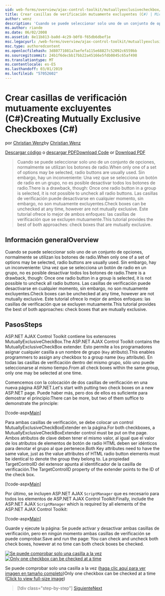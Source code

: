 ```yaml
---
uid: web-forms/overview/ajax-control-toolkit/mutuallyexclusivecheckbox/creating-mutually-exclusive-checkboxes-cs
title: Crear casillas de verificación mutuamente excluyentes (C#) | Microsoft Docs
author: wenz
description: 'Cuando se puede seleccionar solo uno de un conjunto de opciones, normalmente se utilizan los botones de radio. Sin embargo, hay un inconveniente: Una vez un botón de radio en un grupo se selecciona...'
ms.author: riande
ms.date: 06/02/2008
ms.assetid: 8e11b813-ba0d-4c29-b0f8-f65db6dbef1e
msc.legacyurl: /web-forms/overview/ajax-control-toolkit/mutuallyexclusivecheckbox/creating-mutually-exclusive-checkboxes-cs
msc.type: authoredcontent
ms.openlocfilehash: 3d80771081a7aefefa115e68827c52092c6559bb
ms.sourcegitcommit: 24b1f6decbb17bb22a45166e5fdb0845c65af498
ms.translationtype: MT
ms.contentlocale: es-ES
ms.lasthandoff: 03/01/2019
ms.locfileid: "57052602"
---
```

<a name="creating-mutually-exclusive-checkboxes-c"></a><span data-ttu-id="50a0c-104">Crear casillas de verificación mutuamente excluyentes (C#)</span><span class="sxs-lookup"><span data-stu-id="50a0c-104">Creating Mutually Exclusive Checkboxes (C#)</span></span>
====================
<span data-ttu-id="50a0c-105">por [Christian Wenz](https://github.com/wenz)</span><span class="sxs-lookup"><span data-stu-id="50a0c-105">by [Christian Wenz](https://github.com/wenz)</span></span>

<span data-ttu-id="50a0c-106">[Descargar código](http://download.microsoft.com/download/9/3/f/93f8daea-bebd-4821-833b-95205389c7d0/MutuallyExclusiveCheckBox0.cs.zip) o [descargar PDF](http://download.microsoft.com/download/b/6/a/b6ae89ee-df69-4c87-9bfb-ad1eb2b23373/mutuallyexclusivecheckbox0CS.pdf)</span><span class="sxs-lookup"><span data-stu-id="50a0c-106">[Download Code](http://download.microsoft.com/download/9/3/f/93f8daea-bebd-4821-833b-95205389c7d0/MutuallyExclusiveCheckBox0.cs.zip) or [Download PDF](http://download.microsoft.com/download/b/6/a/b6ae89ee-df69-4c87-9bfb-ad1eb2b23373/mutuallyexclusivecheckbox0CS.pdf)</span></span>

> <span data-ttu-id="50a0c-107">Cuando se puede seleccionar solo uno de un conjunto de opciones, normalmente se utilizan los botones de radio.</span><span class="sxs-lookup"><span data-stu-id="50a0c-107">When only one of a set of options may be selected, radio buttons are usually used.</span></span> <span data-ttu-id="50a0c-108">Sin embargo, hay un inconveniente: Una vez que se selecciona un botón de radio en un grupo, no es posible desactivar todos los botones de radio.</span><span class="sxs-lookup"><span data-stu-id="50a0c-108">There is a drawback, though: Once one radio button in a group is selected, it is not possible to uncheck all radio buttons.</span></span> <span data-ttu-id="50a0c-109">Las casillas de verificación puede desactivarse en cualquier momento, sin embargo, no son mutuamente excluyentes.</span><span class="sxs-lookup"><span data-stu-id="50a0c-109">Check boxes can be unchecked at any time, however are not mutually exclusive.</span></span> <span data-ttu-id="50a0c-110">Este tutorial ofrece lo mejor de ambos enfoques: las casillas de verificación que se excluyen mutuamente.</span><span class="sxs-lookup"><span data-stu-id="50a0c-110">This tutorial provides the best of both approaches: check boxes that are mutually exclusive.</span></span>


## <a name="overview"></a><span data-ttu-id="50a0c-111">Información general</span><span class="sxs-lookup"><span data-stu-id="50a0c-111">Overview</span></span>

<span data-ttu-id="50a0c-112">Cuando se puede seleccionar solo uno de un conjunto de opciones, normalmente se utilizan los botones de radio.</span><span class="sxs-lookup"><span data-stu-id="50a0c-112">When only one of a set of options may be selected, radio buttons are usually used.</span></span> <span data-ttu-id="50a0c-113">Sin embargo, hay un inconveniente: Una vez que se selecciona un botón de radio en un grupo, no es posible desactivar todos los botones de radio.</span><span class="sxs-lookup"><span data-stu-id="50a0c-113">There is a drawback, though: Once one radio button in a group is selected, it is not possible to uncheck all radio buttons.</span></span> <span data-ttu-id="50a0c-114">Las casillas de verificación puede desactivarse en cualquier momento, sin embargo, no son mutuamente excluyentes.</span><span class="sxs-lookup"><span data-stu-id="50a0c-114">Check boxes can be unchecked at any time, however are not mutually exclusive.</span></span> <span data-ttu-id="50a0c-115">Este tutorial ofrece lo mejor de ambos enfoques: las casillas de verificación que se excluyen mutuamente.</span><span class="sxs-lookup"><span data-stu-id="50a0c-115">This tutorial provides the best of both approaches: check boxes that are mutually exclusive.</span></span>

## <a name="steps"></a><span data-ttu-id="50a0c-116">Pasos</span><span class="sxs-lookup"><span data-stu-id="50a0c-116">Steps</span></span>

<span data-ttu-id="50a0c-117">ASP.NET AJAX Control Toolkit contiene los extensores MutuallyExclusiveCheckBox.</span><span class="sxs-lookup"><span data-stu-id="50a0c-117">The ASP.NET AJAX Control Toolkit contains the MutuallyExclusiveCheckBox extender.</span></span> <span data-ttu-id="50a0c-118">Esto permite a los programadores asignar cualquier casilla a un nombre de grupo (`Key` atributo).</span><span class="sxs-lookup"><span data-stu-id="50a0c-118">This enables programmers to assign any checkbox to a group name (`Key` attribute).</span></span> <span data-ttu-id="50a0c-119">En todas las casillas de verificación dentro del mismo grupo, sólo uno puede seleccionarse al mismo tiempo.</span><span class="sxs-lookup"><span data-stu-id="50a0c-119">From all check boxes within the same group, only one may be selected at one time.</span></span>

<span data-ttu-id="50a0c-120">Comencemos con la colocación de dos casillas de verificación en una nueva página ASP.NET.</span><span class="sxs-lookup"><span data-stu-id="50a0c-120">Let's start with putting two check boxes on a new ASP.NET page.</span></span> <span data-ttu-id="50a0c-121">Puede haber más, pero dos de ellos es suficiente para demostrar el principio:</span><span class="sxs-lookup"><span data-stu-id="50a0c-121">There can be more, but two of them suffice to demonstrate the principle:</span></span>

[!code-aspx[Main](creating-mutually-exclusive-checkboxes-cs/samples/sample1.aspx)]

<span data-ttu-id="50a0c-122">Para ambas casillas de verificación, se debe colocar un control MutuallyExclusiveCheckBoxExtender en la página.</span><span class="sxs-lookup"><span data-stu-id="50a0c-122">For both checkboxes, a MutuallyExclusiveCheckBoxExtender control must be put on the page.</span></span> <span data-ttu-id="50a0c-123">Ambos atributos de clave deben tener el mismo valor, al igual que el valor de los atributos de elementos de botón de radio HTML deben ser idénticos para denotar el grupo al que pertenece.</span><span class="sxs-lookup"><span data-stu-id="50a0c-123">Both Key attributes need to have the same value, just as the value attributes of HTML radio button elements must be identical to denote the group they belong to.</span></span> <span data-ttu-id="50a0c-124">La propiedad TargetControlID del extensor apunta al identificador de la casilla de verificación.</span><span class="sxs-lookup"><span data-stu-id="50a0c-124">The TargetControlID property of the extender points to the ID of the check box.</span></span>

[!code-aspx[Main](creating-mutually-exclusive-checkboxes-cs/samples/sample2.aspx)]

<span data-ttu-id="50a0c-125">Por último, se incluyen ASP.NET AJAX `ScriptManager` que es necesario para todos los elementos de ASP.NET AJAX Control Toolkit:</span><span class="sxs-lookup"><span data-stu-id="50a0c-125">Finally, include the ASP.NET AJAX `ScriptManager` which is required by all elements of the ASP.NET AJAX Control Toolkit:</span></span>

[!code-aspx[Main](creating-mutually-exclusive-checkboxes-cs/samples/sample3.aspx)]

<span data-ttu-id="50a0c-126">Guarde y ejecute la página: Se puede activar y desactivar ambas casillas de verificación, pero en ningún momento ambas casillas de verificación se puede comprobar.</span><span class="sxs-lookup"><span data-stu-id="50a0c-126">Save and run the page: You can check and uncheck both check boxes, however at no time can both check boxes be checked.</span></span>


<span data-ttu-id="50a0c-127">[![Se puede comprobar solo una casilla a la vez](creating-mutually-exclusive-checkboxes-cs/_static/image2.png)](creating-mutually-exclusive-checkboxes-cs/_static/image1.png)</span><span class="sxs-lookup"><span data-stu-id="50a0c-127">[![Only one checkbox can be checked at a time](creating-mutually-exclusive-checkboxes-cs/_static/image2.png)](creating-mutually-exclusive-checkboxes-cs/_static/image1.png)</span></span>

<span data-ttu-id="50a0c-128">Se puede comprobar solo una casilla a la vez ([haga clic aquí para ver imagen en tamaño completo](creating-mutually-exclusive-checkboxes-cs/_static/image3.png))</span><span class="sxs-lookup"><span data-stu-id="50a0c-128">Only one checkbox can be checked at a time ([Click to view full-size image](creating-mutually-exclusive-checkboxes-cs/_static/image3.png))</span></span>

> [!div class="step-by-step"]
> [<span data-ttu-id="50a0c-129">Siguiente</span><span class="sxs-lookup"><span data-stu-id="50a0c-129">Next</span></span>](creating-mutually-exclusive-checkboxes-vb.md)
